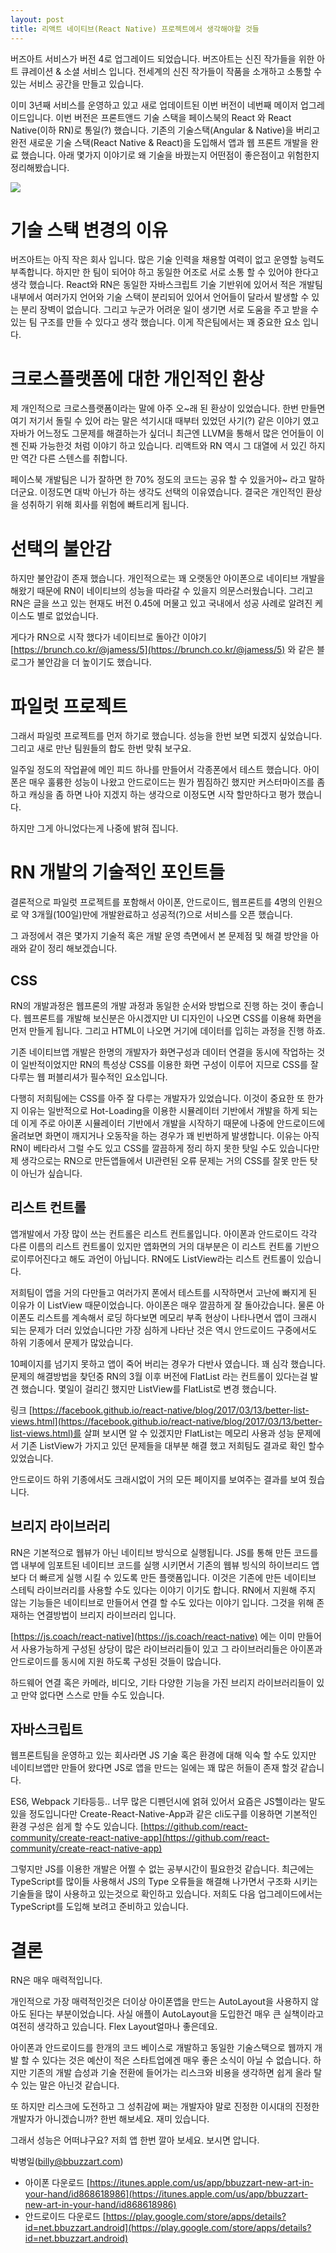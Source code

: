 ```yaml
---
layout: post
title: 리액트 네이티브(React Native) 프로젝트에서 생각해야할 것들
---
```

버즈아트 서비스가 버전 4로 업그레이드 되었습니다. 버즈아트는 신진 작가들을 위한 아트 큐레이션 & 소셜 서비스 입니다.  전세계의 신진 작가들이 작품을 소개하고 소통할 수 있는 서비스 공간을 만들고 있습니다.

이미 3년째 서비스를 운영하고 있고 새로 업데이트된 이번 버전이 네번째 메이저 업그레이드입니다. 이번 버전은 프론트앤드 기술 스택을 페이스북의 React 와 React Native(이하 RN)로 통일(?) 했습니다. 기존의 기술스택(Angular & Native)을 버리고 완전 새로운 기술 스택(React Native & React)을 도입해서 앱과 웹 프론트 개발을 완료 했습니다.  아래 몇가지 이야기로 왜 기술을 바꿨는지 어떤점이 좋은점이고 위험한지 정리해봤습니다.

![](https://bbuzzart.github.io/images/screen-cap001.png)

# 기술 스택 변경의 이유

버즈아트는 아직 작은 회사 입니다.  많은 기술 인력을 채용할 여력이 없고 운영할 능력도 부족합니다. 하지만 한 팀이 되어야 하고 동일한 어조로 서로 소통 할 수 있어야 한다고 생각 했습니다. React와 RN은 동일한 자바스크립트 기술 기반위에 있어서 적은 개발팀 내부에서 여러가지 언어와 기술 스택이 분리되어 있어서 언어들이 달라서 발생할 수 있는 분리 장벽이 없습니다. 그리고 누군가 어려운 일이 생기면 서로 도움을 주고 받을 수 있는 팀 구조를 만들 수 있다고 생각 했습니다. 이게 작은팀에서는 꽤 중요한 요소 입니다.

# 크로스플랫폼에 대한 개인적인 환상

제 개인적으로 크로스플랫폼이라는 말에 아주 오~래 된 환상이 있었습니다. 한번 만들면 여기 저기서 돌릴 수 있어 라는 말은 석기시대 때부터 있었던 사기(?) 같은 이야기 였고 자바가 어느정도 그문제를 해결하는가 싶더니 최근엔 LLVM을 통해서 많은 언어들이 이젠 진짜 가능한것 처럼 이야기 하고 있습니다. 리액트와 RN 역시 그 대열에 서 있긴 하지만 역간 다른 스텐스를 취합니다.

페이스북 개발팀은 니가 잘하면 한 70% 정도의 코드는 공유 할 수 있을거야~ 라고 말하더군요. 이정도면 대박 아닌가 하는 생각도 선택의 이유였습니다. 결국은 개인적인 환상을 성취하기 위해 회사를 위험에 빠트리게 됩니다.

# 선택의 불안감

하지만 불안감이 존재 했습니다. 개인적으로는 꽤 오랫동안 아이폰으로 네이티브 개발을 해왔기 때문에 RN이 네이티브의 성능을 따라갈 수 있을지 의문스러웠습니다. 그리고 RN은 글을 쓰고 있는 현재도 버전 0.45에 머물고 있고 국내에서 성공 사례로 알려진 케이스도 별로 없었습니다.

게다가 RN으로 시작 했다가 네이티브로 돌아간 이야기 [https://brunch.co.kr/@jamess/5](https://brunch.co.kr/@jamess/5) 와 같은 블로그가 불안감을 더 높이기도 했습니다.

 

# 파일럿 프로젝트

그래서 파일럿 프로젝트를 먼저 하기로 했습니다. 성능을 한번 보면 되겠지 싶었습니다. 그리고 새로 만난 팀원들의 합도 한번 맞춰 보구요.

일주일 정도의 작업끝에 메인 피드 하나를 만들어서 각종폰에서 테스트 했습니다. 아이폰은 매우 훌륭한 성능이 나왔고 안드로이드는 뭔가 찜짐하긴 했지만 커스터마이즈를 좀 하고 캐싱을 좀 하면 나아 지겠지 하는 생각으로 이정도면 시작 할만하다고 평가 했습니다.

하지만 그게 아니었다는게 나중에 밝혀 집니다.

 

# RN 개발의 기술적인 포인트들

결론적으로 파일럿 프로젝트를 포함해서 아이폰, 안드로이드, 웹프론트를 4명의 인원으로 약 3개월(100일)만에 개발완료하고  성공적(?)으로 서비스를 오픈 했습니다.

그 과정에서 겪은 몇가지 기술적 혹은 개발 운영 측면에서 본 문제점 및 해결 방안을 아래와 같이 정리 해보겠습니다.

## CSS

RN의 개발과정은 웹프론의 개발 과정과 동일한 순서와 방법으로 진행 하는 것이 좋습니다. 웹프론트를 개발해 보신분은 아시겠지만 UI 디자인이 나오면 CSS를 이용해 화면을 먼저 만들게 됩니다. 그리고 HTML이 나오면 거기에 데이터를 입히는 과정을 진행 하죠.

기존 네이티브앱 개발은 한명의 개발자가 화면구성과 데이터 연결을 동시에 작업하는 것이 일반적이었지만 RN의 특성상 CSS를 이용한 화면 구성이 이루어 지므로 CSS를 잘 다루는 웹 퍼블리셔가 필수적인 요소입니다.

다행히 저희팀에는 CSS를 아주 잘 다루는 개발자가 있었습니다.  이것이 중요한 또 한가지 이유는 일반적으로 Hot-Loading을 이용한 시뮬레이터 기반에서 개발을 하게 되는데 이게 주로 아이폰 시뮬레이터 기반에서 개발을 시작하기 때문에 나중에 안드로이드에 올려보면 화면이 깨지거나 오동작을 하는 경우가 꽤 빈번하게 발생합니다. 이유는 아직 RN이 베타라서 그럴 수도 있고 CSS를 깔끔하게 정리 하지 못한 탓일 수도 있습니다만 제 생각으로는 RN으로 만든앱들에서 UI관련된 오류 문제는 거의 CSS를 잘못 만든 탓이 아닌가 싶습니다.

 

## 리스트 컨트롤

앱개발에서 가장 많이 쓰는 컨트롤은 리스트 컨트롤입니다. 아이폰과 안드로이드 각각 다른 이름의 리스트 컨트롤이 있지만 앱화면의 거의 대부분은 이 리스트 컨트롤 기반으로이루어진다고 해도 과언이 아닙니다. RN에도 ListView라는 리스트 컨트롤이 있습니다.

저희팀이 앱을 거의 다만들고 여러가지 폰에서 테스트를 시작하면서 고난에 빠지게 된 이유가 이 ListView 때문이었습니다. 아이폰은 매우 깔끔하게 잘 돌아갔습니다. 물론 아이폰도 리스트를 계속해서 로딩 하다보면 메모리 부족 현상이 나타나면서 앱이 크래시 되는 문제가 더러 있었습니다만 가장 심하게 나타난 것은 역시 안드로이드 구중에서도 하위 기종에서 문제가 많았습니다.

10페이지를 넘기지 못하고 앱이 죽어 버리는 경우가 다반사 였습니다. 꽤 심각 했습니다. 문제의 해결방법을 찾던중 RN의 3월 이후 버전에 FlatList 라는 컨트롤이 있다는걸 발견 했습니다. 몇일이 걸리긴 했지만 ListView를 FlatList로 변경 했습니다.

링크 [https://facebook.github.io/react-native/blog/2017/03/13/better-list-views.html](https://facebook.github.io/react-native/blog/2017/03/13/better-list-views.html)를 살펴 보시면 알 수 있겠지만 FlatList는 메모리 사용과 성능 문제에서 기존 ListView가 가지고 있던 문제들을 대부분 해결 했고 저희팀도 결과로 확인 할수 있었습니다.

안드로이드 하위 기종에서도 크래시없이 거의 모든 페이지를 보여주는 결과를 보여 줬습니다.

 

## 브리지 라이브러리

RN은 기본적으로 웹뷰가 아닌 네이티브 방식으로 실행됩니다. JS를 통해 만든 코드를 앱 내부에 임포트된 네이티브 코드를 실행 시키면서 기존의 웹뷰 빙식의 하이브리드 앱보다 더 빠르게 실행 시킬 수 있도록 만든 플랫폼입니다.  이것은 기존에 만든 네이티브 스테틱 라이브러리를 사용할 수도 있다는 이야기 이기도 합니다. RN에서 지원해 주지 않는 기능들은 네이티브로 만들어서 연결 할 수도 있다는 이야기 입니다. 그것을 위해 존재하는 연결방법이 브리지 라이브러리 입니다.

[https://js.coach/react-native](https://js.coach/react-native) 에는 이미 만들어서 사용가능하게 구성된 상당이 많은 라이브러리들이 있고 그 라이브러리들은 아이폰과 안드로이드를 동시에 지원 하도록 구성된 것들이 많습니다.

하드웨어 연결 혹은 카메라, 비디오, 기타 다양한 기능을 가진 브리지 라이브러리들이 있고 만약 없다면 스스로 만들 수도 있습니다.

 

## 자바스크립트

웹프론트팀을 운영하고 있는 회사라면 JS 기술 혹은 환경에 대해 익숙 할 수도 있지만 네이티브앱만 만들어 왔다면 JS로 앱을 만드는 일에는 꽤 많은 허들이 존재 할것 같습니다.

ES6, Webpack 기타등등.. 너무 많은 디펜던시에 얽혀 있어서 요즘은 JS헬이라는 말도 있을 정도입니다만 Create-React-Native-App과 같은 cli도구를 이용하면 기본적인 환경 구성은 쉽게 할 수도 있습니다. [https://github.com/react-community/create-react-native-app](https://github.com/react-community/create-react-native-app)

그렇지만 JS를 이용한 개발은 어쩔 수 없는 공부시간이 필요한것 같습니다. 최근에는 TypeScript를 많이들 사용해서 JS의 Type 오류들을 해결해 나가면서 구조화 시키는 기술들을 많이 사용하고 있는것으로 확인하고 있습니다. 저희도 다음 업그레이드에서는 TypeScript를 도입해 보려고 준비하고 있습니다.

 

# 결론

RN은 매우 매력적입니다.

개인적으로 가장 매력적인것은 더이상 아이폰앱을 만드는 AutoLayout을 사용하지 않아도 된다는 부분이었습니다. 사실 애플이 AutoLayout을 도입한건 매우 큰 실책이라고 여전히 생각하고 있습니다. Flex Layout얼마나 좋은데요.

아이폰과 안드로이드를 한개의 코드 베이스로 개발하고 동일한 기술스택으로 웹까지 개발 할 수 있다는 것은 예산이 적은 스타트업에겐 매우 좋은 소식이 아닐 수 없습니다. 하지만 기존의 개발 습성과 기술 전환에 들어가는 리스크와 비용을 생각하면 쉽게 올라 탈 수 있는 말은 아닌것 같습니다.

또 하지만 리스크에 도전하고 그 성취감에 쩌는 개발자야 말로 진정한 이시대의 진정한 개발자가 아니겠습니까? 한번 해보세요. 재미 있습니다.

그래서 성능은 어떠냐구요? 저희 앱 한번 깔아 보세요. 보시면 압니다.

박병일(billy@bbuzzart.com)

 

* 아이폰 다운로드 [https://itunes.apple.com/us/app/bbuzzart-new-art-in-your-hand/id868618986](https://itunes.apple.com/us/app/bbuzzart-new-art-in-your-hand/id868618986)
* 안드로이드 다운로드 [https://play.google.com/store/apps/details?id=net.bbuzzart.android](https://play.google.com/store/apps/details?id=net.bbuzzart.android)